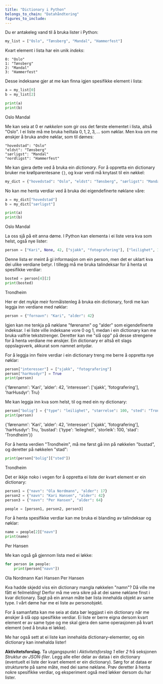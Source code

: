 ```yaml
---
title: "Dictionary i Python"
belongs_to_chain: "Datahåndtering"
figures_to_include:
---
```


Du er antakeleg vand til å bruka lister i Python:


```python
my_list = ["Oslo", "Tønsberg", "Mandal", "Hammerfest"]
```

Kvart element i lista har ein unik *indeks*:

```
0: "Oslo"
1: "Tønsberg"
2: "Mandal"
3: "Hammerfest"
```

Desse indeksane gjer at me kan finna igjen spesifikke element i lista:


```python
a = my_list[0]
b = my_list[2]

print(a)
print(b)
```

Oslo
Mandal


Me kan seia at 0 er *nøkkelen* som gir oss det første elementet i lista, altså "Oslo". I ei liste må me bruka heiltala $0, 1, 2, 3, ...$ som nøklar. Men kva om me ønskjer å bruka andre nøklar, som til dømes:

```
"hovedstad": "Oslo"
"eldst": "Tønsberg"
"sørligst": "Mandal"
"nordligst": "Hammerfest"
```

Me kan gjera dette ved å bruka ein *dictionary*. For å oppretta ein dictionary bruker me krøllparentesane `{}`, og kvar verdi må knytast til ein nøkkel:


```python
my_dict = {"hovedstad": "Oslo", "eldst": "Tønsberg", "sørligst": "Mandal", "nordligst": "Hammerfest"}
```

No kan me henta verdiar ved å bruka dei eigendefinerte nøklane våre:


```python
a = my_dict["hovedstad"]
b = my_dict["sørligst"]

print(a)
print(b)
```

Oslo
Mandal


La oss sjå på eit anna døme. I Python kan elementa i ei liste vera kva som helst, også nye lister:


```python
person = ["Kari", None, 42, ["sjakk", "fotografering"], ["leilighet", 100, "Trondheim"], True]
```

Denne lista er meint å gi informasjon om ein person, men det er uklart kva dei ulike verdiane betyr. I tillegg må me bruka talindeksar for å henta ut spesifikke verdiar:


```python
bosted = person[4][2]
print(bosted)
```

Trondheim


Her er det mykje meir formålstenleg å bruka ein dictionary, fordi me kan leggja inn verdiane med nøklar:


```python
person = {"fornavn": "Kari", "alder": 42}
```

Igjen kan me tenkja på nøklane "førenamn" og "alder" som eigendefinerte indeksar. I ei liste ville indeksane vore 0 og 1, medan i ein dictionary kan me bruka valfrie tekststrenger. Deretter kan me "slå opp" på desse strengene for å henta verdiane me ønskjer. Ein dictionary er altså eit slags oppslagsverk, akkurat som namnet antydar.

For å leggja inn fleire verdiar i ein dictionary treng me berre å oppretta nye nøklar:


```python
person["interesser"] = ["sjakk", "fotografering"]
person["harHusdyr"] = True
print(person)
```

{'førenamn': 'Kari', 'alder': 42, 'interesser': ['sjakk', 'fotografering'], 'harHusdyr': Tru}


Me kan leggja inn kva som helst, til og med ein ny dictionary:


```python
person["bolig"] = {"type": "leilighet", "størrelse": 100, "sted": "Trondheim"}
print(person)
```

{'førenamn': 'Kari', 'alder': 42, 'interesser': ['sjakk', 'fotografering'], 'harHusdyr': Tru, 'bustad': {'type': 'leilegheit', 'storleik': 100, 'stad': 'Trondheim'}}


For å henta verdien "Trondheim", må me først gå inn på nøkkelen "bustad", og deretter på nøkkelen "stad":


```python
print(person["bolig"]["sted"])
```

Trondheim


Det er ikkje noko i vegen for å oppretta ei liste der kvart element er ein dictionary:


```python
person1 = {"navn": "Ola Nordmann", "alder": 17}
person2 = {"navn": "Kari Hansen", "alder": 42}
person3 = {"navn": "Per Hansen", "alder": 64}

people = [person1, person2, person3]
```

For å henta spesifikke verdiar kan me bruka ei blanding av talindeksar og nøklar:


```python
name = people[2]["navn"]
print(name)
```

Per Hansen


Me kan også gå gjennom lista med ei løkke:


```python
for person in people:
    print(person["navn"])
```

Ola Nordmann
Kari Hansen
Per Hansen


Kva hadde skjedd viss ein dictionary mangla nøkkelen "namn"? Då ville me fått ei feilmelding! Derfor må me vera sikre på at dei same nøklane finst i kvar dictionary. Sagt på ein annan måte bør lista innehalda objekt av same type. I vårt døme har me ei liste av personobjekt.

For å samanfatta kan me seia at data bør leggjast i ein dictionary når me ønskjer å slå opp spesifikke verdiar. Ei liste er berre eigna dersom kvart element er av same type og me skal gjera den same operasjonen på kvart element (ved å bruka ei løkke).

Me har også sett at ei liste kan innehalda dictionary-elementer, og ein dictionary kan innehalda lister!

**Aktivitetsforslag.** Ta utgangspunkt i *Aktivitetsforslag 1* eller *2* frå seksjonen *Struktur av JSON-filer*. Legg alle eller delar av dataa i ein dictionary (eventuelt ei liste der kvart element er ein dictionary). Sørg for at dataa er strukturerte på same måte, med dei same nøklane. Prøv deretter å henta nokre spesifikke verdiar, og eksperiment også med løkker dersom du har lister.

